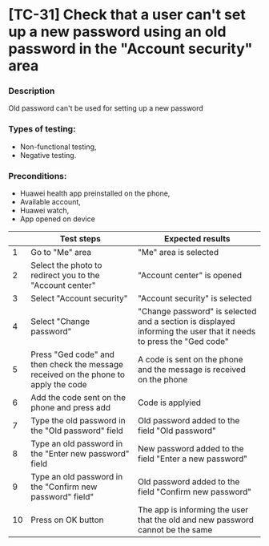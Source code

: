 # **[TC-31] Check that a user can't set up a new password using an old password in the "Account security" area**

### **Description**

Old password can't be used for setting up a new password

### **Types of testing:**

- Non-functional testing,
- Negative testing.

### **Preconditions:**

- Huawei health app preinstalled on the phone,
- Available account,
- Huawei watch,
- App opened on device

|     | **Test steps**                                                                      | **Expected results**                                                                                              |
| --- | ----------------------------------------------------------------------------------- | ----------------------------------------------------------------------------------------------------------------- |
| 1   | Go to "Me" area                                                                     | "Me" area is selected                                                                                             |
| 2   | Select the photo to redirect you to the "Account center"                            | "Account center" is opened                                                                                        |
| 3   | Select "Account security"                                                           | "Account security" is selected                                                                                    |
| 4   | Select "Change password"                                                            | "Change password" is selected and a section is displayed informing the user that it needs to press the "Ged code" |
| 5   | Press "Ged code" and then check the message received on the phone to apply the code | A code is sent on the phone and the message is received on the phone                                              |
| 6   | Add the code sent on the phone and press add                                        | Code is applyied                                                                                                  |
| 7   | Type the old password in the "Old password" field                                   | Old password added to the field "Old password"                                                                    |
| 8   | Type an old password in the "Enter new password" field                              | New password added to the field "Enter a new password"                                                            |
| 9   | Type an old password in the "Confirm new password" field"                           | Old password added to the field "Confirm new password"                                                            |
| 10  | Press on OK button                                                                  | The app is informing the user that the old and new password cannot be the same                                    |

